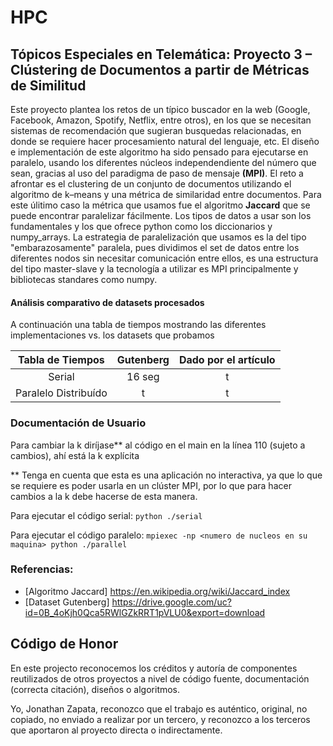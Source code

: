 # HPC
## Tópicos Especiales en Telemática: Proyecto 3 – Clústering de Documentos a partir de Métricas de Similitud

Este proyecto plantea los retos de un típico buscador en la web (Google, Facebook, Amazon, Spotify, Netflix, entre otros), en los que se necesitan sistemas de recomendación que sugieran busquedas relacionadas, en donde se requiere hacer procesamiento natural del lenguaje, etc. 
El diseño e implementación de este algoritmo ha sido pensado para ejecutarse en paralelo, usando los diferentes núcleos independendiente del número que sean, gracias al uso del paradigma de paso de mensaje **(MPI)**.
El reto a afrontar es el clustering de un conjunto de documentos utilizando el algoritmo de k–means y una métrica de similaridad entre documentos. Para este úlitimo caso la métrica que usamos fue el algoritmo **Jaccard** que se puede encontrar paralelizar fácilmente. Los tipos de datos a usar son los fundamentales y los que ofrece python como los diccionarios y numpy_arrays. La estrategia de paralelización que usamos es la del tipo "embarazosamente" paralela, pues dividimos el set de datos entre los diferentes nodos sin necesitar comunicación entre ellos, es una estructura del tipo master-slave y la tecnología a utilizar es MPI principalmente y bibliotecas standares como numpy.

#### Análisis comparativo de datasets procesados

A continuación una tabla de tiempos mostrando las diferentes implementaciones vs. los datasets que probamos

| __Tabla de Tiempos__ | __Gutenberg__ | __Dado por el artículo__
| :-----------:     | :------: | :------: |
| Serial         | 16 seg   | t
| Paralelo Distribuído  | t   | t

### Documentación de Usuario

Para cambiar la k diríjase** al código en el main en la línea 110 (sujeto a cambios), ahí está la k explícita

** Tenga en cuenta que esta es una aplicación no interactiva, ya que lo que se requiere es poder usarla en un clúster MPI, por lo que para hacer cambios a la k debe hacerse de esta manera.

Para ejecutar el código serial:
`python ./serial`

Para ejecutar el código paralelo:
`mpiexec -np <numero de nucleos en su maquina> python ./parallel`

### Referencias:

* [Algoritmo Jaccard] https://en.wikipedia.org/wiki/Jaccard_index
* [Dataset Gutenberg] https://drive.google.com/uc?id=0B_4oKjh0Qca5RWlGZkRRT1pVLU0&export=download

## Código de Honor

En este projecto reconocemos los créditos y autoría de componentes reutilizados de otros proyectos a nivel de código fuente,
documentación (correcta citación), diseños o algoritmos.

Yo, Jonathan Zapata, reconozco que el trabajo es auténtico, original, no copiado, no enviado a realizar por un tercero, y reconozco a los terceros que aportaron al proyecto directa o indirectamente.


